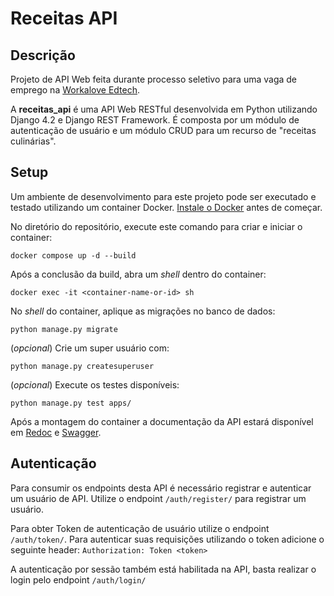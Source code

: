 # Receitas API
## Descrição

Projeto de API Web feita durante processo seletivo para uma vaga de emprego na [Workalove Edtech](https://www.linkedin.com/company/workalove/).

A **receitas_api** é uma API Web RESTful desenvolvida em Python utilizando Django 4.2 e Django REST Framework. É composta por um módulo de autenticação de usuário e um módulo CRUD para um recurso de "receitas culinárias".

## Setup

Um ambiente de desenvolvimento para este projeto pode ser executado e testado utilizando um container Docker. [Instale o Docker](https://docs.docker.com/get-docker/) antes de começar.

No diretório do repositório, execute este comando para criar e iniciar o container:

 ```
docker compose up -d --build
 ```
Após a conclusão da build, abra um *shell* dentro do container:

 ```
docker exec -it <container-name-or-id> sh
 ```

No *shell* do container, aplique as migrações no banco de dados:

 ```
python manage.py migrate
 ```

(*opcional*) Crie um super usuário com:

 ```
python manage.py createsuperuser
 ```

(*opcional*) Execute os testes disponíveis:

 ```
python manage.py test apps/
 ```

Após a montagem do container a documentação da API estará disponível em [Redoc](http://127.0.0.1:8001/redoc/) e [Swagger](http://127.0.0.1:8001/swagger/).

## Autenticação

Para consumir os endpoints desta API é necessário registrar e autenticar um usuário de API. Utilize o endpoint ``/auth/register/`` para registrar um usuário.

Para obter Token de autenticação de usuário utilize o endpoint ``/auth/token/``. Para autenticar suas requisições utilizando o token adicione o seguinte header:
``Authorization: Token <token>``

A autenticação por sessão também está habilitada na API, basta realizar o login pelo endpoint ``/auth/login/``